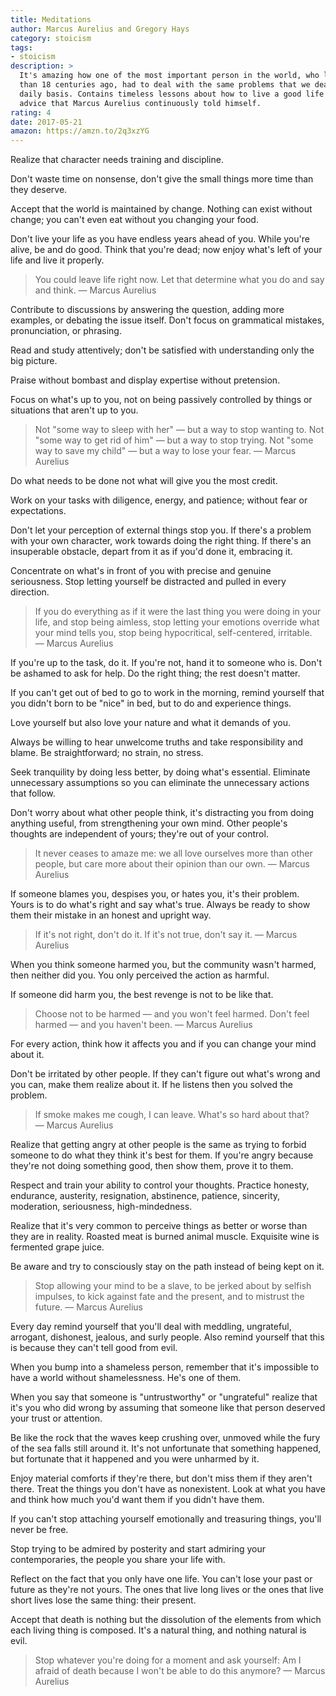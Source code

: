 ```yaml
---
title: Meditations
author: Marcus Aurelius and Gregory Hays
category: stoicism
tags:
- stoicism
description: >
  It's amazing how one of the most important person in the world, who lived more
  than 18 centuries ago, had to deal with the same problems that we deal on a
  daily basis. Contains timeless lessons about how to live a good life with the
  advice that Marcus Aurelius continuously told himself.
rating: 4
date: 2017-05-21
amazon: https://amzn.to/2q3xzYG
---
```


Realize that character needs training and discipline.

Don't waste time on nonsense, don't give the small things more time than they
deserve.

Accept that the world is maintained by change. Nothing can exist without change;
you can't even eat without you changing your food.

Don't live your life as you have endless years ahead of you. While you're alive,
be and do good. Think that you're dead; now enjoy what's left of your life and
live it properly.

> You could leave life right now. Let that determine what you do and say and
> think. — Marcus Aurelius

Contribute to discussions by answering the question, adding more examples, or
debating the issue itself. Don't focus on grammatical mistakes, pronunciation,
or phrasing.

Read and study attentively; don't be satisfied with understanding only the big
picture.

Praise without bombast and display expertise without pretension.

Focus on what's up to you, not on being passively controlled by things or
situations that aren't up to you.

> Not "some way to sleep with her" — but a way to stop wanting to. Not "some way
> to get rid of him" — but a way to stop trying. Not "some way to save my child"
> — but a way to lose your fear. — Marcus Aurelius

Do what needs to be done not what will give you the most credit.

Work on your tasks with diligence, energy, and patience; without fear or
expectations.

Don't let your perception of external things stop you. If there's a problem with
your own character, work towards doing the right thing. If there's an
insuperable obstacle, depart from it as if you'd done it, embracing it.

Concentrate on what's in front of you with precise and genuine seriousness. Stop
letting yourself be distracted and pulled in every direction.

> If you do everything as if it were the last thing you were doing in your life,
> and stop being aimless, stop letting your emotions override what your mind
> tells you, stop being hypocritical, self-centered, irritable. — Marcus
> Aurelius

If you're up to the task, do it. If you're not, hand it to someone who is. Don't
be ashamed to ask for help. Do the right thing; the rest doesn't matter.

If you can't get out of bed to go to work in the morning, remind yourself that
you didn't born to be "nice" in bed, but to do and experience things.

Love yourself but also love your nature and what it demands of you.

Always be willing to hear unwelcome truths and take responsibility and blame. Be
straightforward; no strain, no stress.

Seek tranquility by doing less better, by doing what's essential. Eliminate
unnecessary assumptions so you can eliminate the unnecessary actions that
follow.

Don't worry about what other people think, it's distracting you from doing
anything useful, from strengthening your own mind. Other people's thoughts are
independent of yours; they're out of your control.

> It never ceases to amaze me: we all love ourselves more than other people, but
> care more about their opinion than our own. — Marcus Aurelius

If someone blames you, despises you, or hates you, it's their problem. Yours is
to do what's right and say what's true. Always be ready to show them their
mistake in an honest and upright way.

> If it's not right, don't do it. If it's not true, don't say it. — Marcus
> Aurelius

When you think someone harmed you, but the community wasn't harmed, then neither
did you. You only perceived the action as harmful.

If someone did harm you, the best revenge is not to be like that.

> Choose not to be harmed — and you won't feel harmed. Don't feel harmed — and
> you haven't been. — Marcus Aurelius

For every action, think how it affects you and if you can change your mind about
it.

Don't be irritated by other people. If they can't figure out what's wrong and
you can, make them realize about it. If he listens then you solved the problem.

> If smoke makes me cough, I can leave. What's so hard about that? — Marcus
> Aurelius

Realize that getting angry at other people is the same as trying to forbid
someone to do what they think it's best for them. If you're angry because
they're not doing something good, then show them, prove it to them.

Respect and train your ability to control your thoughts. Practice honesty,
endurance, austerity, resignation, abstinence, patience, sincerity, moderation,
seriousness, high-mindedness.

Realize that it's very common to perceive things as better or worse than they
are in reality. Roasted meat is burned animal muscle. Exquisite wine is
fermented grape juice.

Be aware and try to consciously stay on the path instead of being kept on it.

> Stop allowing your mind to be a slave, to be jerked about by selfish impulses,
> to kick against fate and the present, and to mistrust the future. — Marcus
> Aurelius

Every day remind yourself that you'll deal with meddling, ungrateful, arrogant,
dishonest, jealous, and surly people. Also remind yourself that this is because
they can't tell good from evil.

When you bump into a shameless person, remember that it's impossible to have a
world without shamelessness. He's one of them.

When you say that someone is "untrustworthy" or "ungrateful" realize that it's
you who did wrong by assuming that someone like that person deserved your trust
or attention.

Be like the rock that the waves keep crushing over, unmoved while the fury of
the sea falls still around it. It's not unfortunate that something happened, but
fortunate that it happened and you were unharmed by it.

Enjoy material comforts if they're there, but don't miss them if they aren't
there. Treat the things you don't have as nonexistent. Look at what you have and
think how much you'd want them if you didn't have them.

If you can't stop attaching yourself emotionally and treasuring things, you'll
never be free.

Stop trying to be admired by posterity and start admiring your contemporaries,
the people you share your life with.

Reflect on the fact that you only have one life. You can't lose your past or
future as they're not yours. The ones that live long lives or the ones that live
short lives lose the same thing: their present.

Accept that death is nothing but the dissolution of the elements from which each
living thing is composed. It's a natural thing, and nothing natural is evil.

> Stop whatever you're doing for a moment and ask yourself: Am I afraid of death
> because I won't be able to do this anymore? — Marcus Aurelius
